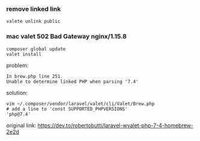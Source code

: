 ### remove linked link
```shell script
valete unlink public
```

### mac valet 502 Bad Gateway nginx/1.15.8
```shell script
composer global update
valet install
```

problem:
```shell script
In brew.php line 251.
Unable to determine linked PHP when parsing '7.4'
```
solution:
```shell script
vim ~/.composer/vendor/laravel/valet/cli/Valet/Brew.php
# add a line to 'const SUPPORTED_PHPVERSIONS'
'php@7.4' 
```
original link:
https://dev.to/robertobutti/laravel-wvalet-php-7-4-homebrew-2e2d